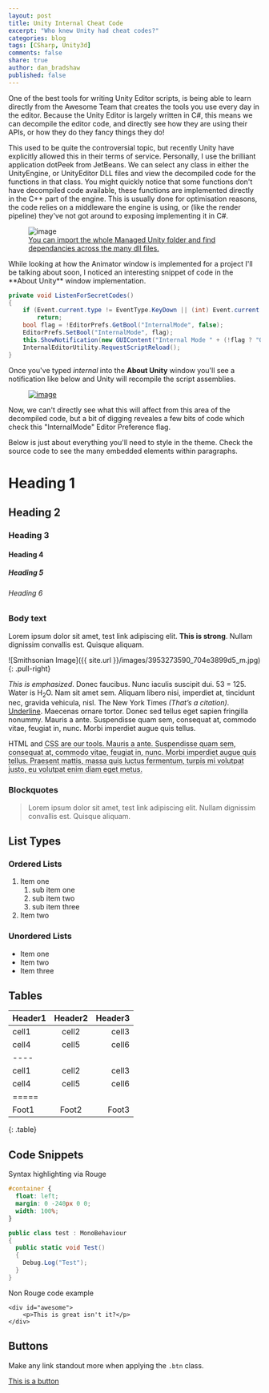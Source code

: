 ```yaml
---
layout: post
title: Unity Internal Cheat Code
excerpt: "Who knew Unity had cheat codes?"
categories: blog
tags: [CSharp, Unity3d]
comments: false
share: true
author: dan_bradshaw
published: false
---
```


One of the best tools for writing Unity Editor scripts, is being able to learn directly from the Awesome Team that creates the tools you use every day in the editor. Because the Unity Editor is largely written in C#, this means we can decompile the editor code, and directly see how they are using their APIs, or how they do they fancy things they do!

This used to be quite the controversial topic, but recently Unity have explicitly allowed this in their terms of service. Personally, I use the brilliant application dotPeek from JetBeans. We can select any class in either the UnityEngine, or UnityEditor DLL files and view the decompiled code for the functions in that class. You might quickly notice that some functions don't have decompiled code available, these functions are implemented directly in the C++ part of the engine. This is usually done for optimisation reasons, the code relies on a middleware the engine is using, or (like the render pipeline) they've not got around to exposing implementing it in C#.

<figure>
	<img src="{{ site.url }}/images/articles/dotPeek.png" alt="image">
	<figcaption><a href="{{ site.url }}/images/articles/dotPeek.png" title="You can import the whole Managed Unity folder and find dependancies across the many dll files.">You can import the whole Managed Unity folder and find dependancies across the many dll files.</a></figcaption>
</figure>
While looking at how the Animator window is implemented for a project I'll be talking about soon, I noticed an interesting snippet of code in the **About Unity** window implementation.

```csharp
private void ListenForSecretCodes()
{
	if (Event.current.type != EventType.KeyDown || (int) Event.current.character == 0 || !this.SecretCodeHasBeenTyped("internal", ref this.m_InternalCodeProgress))
		return;
	bool flag = !EditorPrefs.GetBool("InternalMode", false);
	EditorPrefs.SetBool("InternalMode", flag);
	this.ShowNotification(new GUIContent("Internal Mode " + (!flag ? "Off" : "On")));
	InternalEditorUtility.RequestScriptReload();
}
```

Once you've typed *internal* into the **About Unity** window you'll see a notification like below and Unity will recompile the script assemblies.

<figure>
	<a href="{{ site.url }}/images/articles/internal_mode.png"><img src="{{ site.url }}/images/articles/internal_mode.png" alt="image"></a>
</figure>

Now, we can't directly see what this will affect from this area of the decompiled code, but a bit of digging reveales a few bits of code which check this "InternalMode" Editor Preference flag.

Below is just about everything you'll need to style in the theme. Check the source code to see the many embedded elements within paragraphs.

# Heading 1

## Heading 2

### Heading 3

#### Heading 4

##### Heading 5

###### Heading 6

### Body text

Lorem ipsum dolor sit amet, test link adipiscing elit. **This is strong**. Nullam dignissim convallis est. Quisque aliquam.

![Smithsonian Image]({{ site.url }}/images/3953273590_704e3899d5_m.jpg)
{: .pull-right}

*This is emphasized*. Donec faucibus. Nunc iaculis suscipit dui. 53 = 125. Water is H<sub>2</sub>O. Nam sit amet sem. Aliquam libero nisi, imperdiet at, tincidunt nec, gravida vehicula, nisl. The New York Times <cite>(That’s a citation)</cite>. <u>Underline</u>. Maecenas ornare tortor. Donec sed tellus eget sapien fringilla nonummy. Mauris a ante. Suspendisse quam sem, consequat at, commodo vitae, feugiat in, nunc. Morbi imperdiet augue quis tellus.

HTML and <abbr title="cascading stylesheets">CSS<abbr> are our tools. Mauris a ante. Suspendisse quam sem, consequat at, commodo vitae, feugiat in, nunc. Morbi imperdiet augue quis tellus. Praesent mattis, massa quis luctus fermentum, turpis mi volutpat justo, eu volutpat enim diam eget metus.

### Blockquotes

> Lorem ipsum dolor sit amet, test link adipiscing elit. Nullam dignissim convallis est. Quisque aliquam.

## List Types

### Ordered Lists

1. Item one
   1. sub item one
   2. sub item two
   3. sub item three
2. Item two

### Unordered Lists

* Item one
* Item two
* Item three

## Tables

| Header1 | Header2 | Header3 |
|:--------|:-------:|--------:|
| cell1   | cell2   | cell3   |
| cell4   | cell5   | cell6   |
|----
| cell1   | cell2   | cell3   |
| cell4   | cell5   | cell6   |
|=====
| Foot1   | Foot2   | Foot3   |
{: .table}

## Code Snippets

Syntax highlighting via Rouge

```css
#container {
  float: left;
  margin: 0 -240px 0 0;
  width: 100%;
}
```

```csharp
public class test : MonoBehaviour
{
  public static void Test()
  {
    Debug.Log("Test");
  }
}
```

Non Rouge code example

    <div id="awesome">
        <p>This is great isn't it?</p>
    </div>

## Buttons

Make any link standout more when applying the `.btn` class.

<div markdown="0"><a href="#" class="btn">This is a button</a></div>
